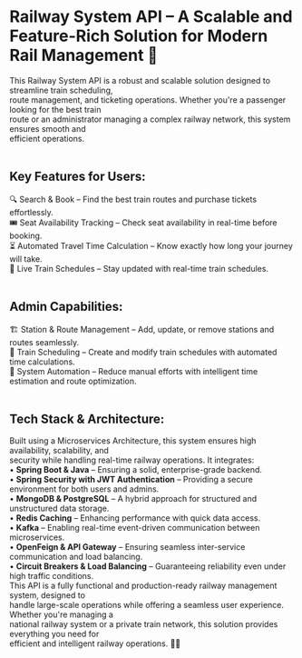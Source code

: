 # Railway System API – A Scalable and Feature-Rich Solution for Modern Rail Management 🚆<br>
This Railway System API is a robust and scalable solution designed to streamline train scheduling,<br>route management, and ticketing operations. Whether you're a passenger looking for the best train<br>route or an administrator managing a complex railway network, this system ensures smooth and <br>efficient operations.
<br>
<br>
## Key Features for Users: <br>
🔍 Search & Book – Find the best train routes and purchase tickets effortlessly.<br>
🎟️ Seat Availability Tracking – Check seat availability in real-time before booking.<br>
⏳ Automated Travel Time Calculation – Know exactly how long your journey will take.<br>
📅 Live Train Schedules – Stay updated with real-time train schedules.<br>
<br>
## Admin Capabilities: <br>
🏗️ Station & Route Management – Add, update, or remove stations and routes seamlessly.<br>
🚆 Train Scheduling – Create and modify train schedules with automated time calculations.<br>
🔄 System Automation – Reduce manual efforts with intelligent time estimation and route optimization.<br>
<br>
## Tech Stack & Architecture: <br>
Built using a Microservices Architecture, this system ensures high availability, scalability, and <br>security while handling real-time railway operations. It integrates:<br>
  • **Spring Boot & Java** – Ensuring a solid, enterprise-grade backend.<br>
  • **Spring Security with JWT Authentication** – Providing a secure environment for both users and admins.<br>
  • **MongoDB & PostgreSQL** – A hybrid approach for structured and unstructured data storage.<br>
  • **Redis Caching** – Enhancing performance with quick data access.<br>
  • **Kafka** – Enabling real-time event-driven communication between microservices.<br>
  • **OpenFeign & API Gateway** – Ensuring seamless inter-service communication and load balancing.<br>
  • **Circuit Breakers & Load Balancing** – Guaranteeing reliability even under high traffic conditions.<br>
This API is a fully functional and production-ready railway management system, designed to <br>handle large-scale operations while offering a seamless user experience. Whether you're managing a <br>national railway system or a private train network, this solution provides everything you need for <br>efficient and intelligent railway operations. 🚄✨
